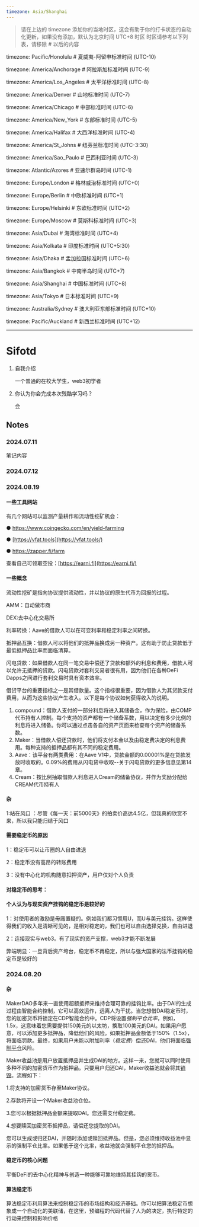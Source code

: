 ```yaml
---
timezone: Asia/Shanghai
---
```


> 请在上边的 timezone 添加你的当地时区，这会有助于你的打卡状态的自动化更新，如果没有添加，默认为北京时间 UTC+8 时区
> 时区请参考以下列表，请移除 # 以后的内容

timezone: Pacific/Honolulu # 夏威夷-阿留申标准时间 (UTC-10)

timezone: America/Anchorage # 阿拉斯加标准时间 (UTC-9)

timezone: America/Los_Angeles # 太平洋标准时间 (UTC-8)

timezone: America/Denver # 山地标准时间 (UTC-7)

timezone: America/Chicago # 中部标准时间 (UTC-6)

timezone: America/New_York # 东部标准时间 (UTC-5)

timezone: America/Halifax # 大西洋标准时间 (UTC-4)

timezone: America/St_Johns # 纽芬兰标准时间 (UTC-3:30)

timezone: America/Sao_Paulo # 巴西利亚时间 (UTC-3)

timezone: Atlantic/Azores # 亚速尔群岛时间 (UTC-1)

timezone: Europe/London # 格林威治标准时间 (UTC+0)

timezone: Europe/Berlin # 中欧标准时间 (UTC+1)

timezone: Europe/Helsinki # 东欧标准时间 (UTC+2)

timezone: Europe/Moscow # 莫斯科标准时间 (UTC+3)

timezone: Asia/Dubai # 海湾标准时间 (UTC+4)

timezone: Asia/Kolkata # 印度标准时间 (UTC+5:30)

timezone: Asia/Dhaka # 孟加拉国标准时间 (UTC+6)

timezone: Asia/Bangkok # 中南半岛时间 (UTC+7)

timezone: Asia/Shanghai # 中国标准时间 (UTC+8)

timezone: Asia/Tokyo # 日本标准时间 (UTC+9)

timezone: Australia/Sydney # 澳大利亚东部标准时间 (UTC+10)

timezone: Pacific/Auckland # 新西兰标准时间 (UTC+12)

---

# Sifotd

1. 自我介绍

   一个普通的在校大学生，web3初学者

2. 你认为你会完成本次残酷学习吗？

   会

## Notes

<!-- Content_START -->

### 2024.07.11

笔记内容

### 2024.07.12

<!-- Content_END -->

### 2024.08.19

#### 一些工具网站

有几个网站可以监测产量耕作和流动性挖矿机会： 

● https://www.coingecko.com/en/yield-farming 

● [https://vfat.tools](https://vfat.tools/) 

● https://zapper.fi/farm

查看自己可领取空投：[https://earni.fi](https://earni.fi/)

#### 一些概念

流动性挖矿是指向协议提供流动性，并以协议的原生代币为回报的过程。

AMM：自动做市商

DEX:去中心化交易所

利率转换：Aave的借款人可以在可变利率和稳定利率之间转换。

抵押品互换：借款人可以将他们的抵押品换成另一种资产。这有助于防止贷款低于最低抵押品比率而面临清算。

闪电贷款：如果借款人在同一笔交易中偿还了贷款和额外的利息和费用，借款人可以允许无抵押的贷款。闪电贷款对套利交易者很有用，因为他们在各种DeFi Dapps之间进行套利交易时具有资本效率。

借贷平台的重要指标之一是其借款量。这个指标很重要，因为借款人为其贷款支付费用，从而为这些协议产生收入。以下是每个协议如何获得收入的说明。

1. compound：借款人支付的一部分利息将进入其储备金，作为保险，由COMP代币持有人控制。每个支持的资产都有一个储备系数，用以决定有多少比例的利息将进入储备。你可以通过点击各自的资产页面来检查每个资产的储备系数。
2. Maker：当借款人偿还贷款时，他们将支付本金以及由稳定费决定的利息费用。每种支持的抵押品都有其不同的稳定费用。
3. Aave：该平台有两类费用：在Aave V1中，贷款金额的0.00001%是在贷款发放时收取的。0.09%的费用从闪电贷中收取--关于闪电贷款的更多信息见第14章。
4. Cream：按比例抽取借款人利息进入Cream的储备协议，并作为奖励分配给CREAM代币持有人

#### 杂

1:站在风口 ：尽管《每一天：前5000天》的拍卖价高达4.5亿，但我真的欣赏不来，所以我只能归结于风口

#### 需要稳定币的原因

1：稳定币可以让币圈的人自由进退

2：稳定币没有高昂的转账费用

3：没有中心化的机构随意扣押资产，用户仅对个人负责

#### 对稳定币的思考：

#### 个人认为与现实资产挂钩的稳定币是较好的

1：对使用者的激励是毋庸置疑的。例如我们都习惯用U，而U与美元挂钩。这样使得我们的收入是清晰可见的，是相对稳定的，我们也可以自由选择兑换，自由进退

2：连接现实与web3。有了现实的资产支撑，web3才能不断发展

弊端明显：一旦背后资产垮台，稳定币不再稳定，所以与强大国家的法币挂钩的稳定币是较好的



<!-- Content_START -->
### 2024.08.20

#### 杂

MakerDAO多年来一直使用超额抵押来维持合理可靠的挂钩比率。由于DAI的生成过程由智能合约控制，它可以高效运作，远离人为干扰。当您想借DAI稳定币时，您的加密货币将锁定在CDP智能合约中。CDP将设置*强制平仓比率*，例如，1.5x，这意味着您需要提供150美元的以太坊，换取100美元的DAI。如果用户愿意，可以添加更多抵押品，降低他们的风险。如果抵押品金额低于150%（1.5x），将面临罚款。最终，如果用户未能以附加利率（*稳定费*）偿还DAI，他们将面临[强制平仓](https://academy.binance.com/en/glossary/forced-liquidation)风险。

Maker收益池是用户放置抵押品并生成DAI的地方。这样一来，您就可以同时使用多种不同的加密货币作为抵押品。只要用户归还DAI，Maker收益池就会将其[销毁](https://www.binance.com/cn/square/post/43360)。流程如下：

1.将支持的加密货币存至Maker协议。

2.存款将开设一个Maker收益池仓位。

3.您可以根据抵押品金额来提取DAI。您还需支付稳定费。

4.想要赎回加密货币抵押品，请偿还您提取的DAI。

您可以生成或归还DAI，并随时添加或赎回抵押品。但是，您必须维持收益池中显示的强制平仓比率。如果低于这个比率，收益池就会强制平仓您的抵押品。

#### 稳定币的核心问题

平衡DeFi的去中心化精神与创造一种能够可靠地维持其挂钩的货币。

#### 算法稳定币

算法稳定币利用算法来控制稳定币的市场结构和经济基础。你可以把算法稳定币想象成一个自动化的美联储，在这里，预编程的代码代替了人为的决定，执行特定的行动来控制和影响价格





<!-- Content_END -->
